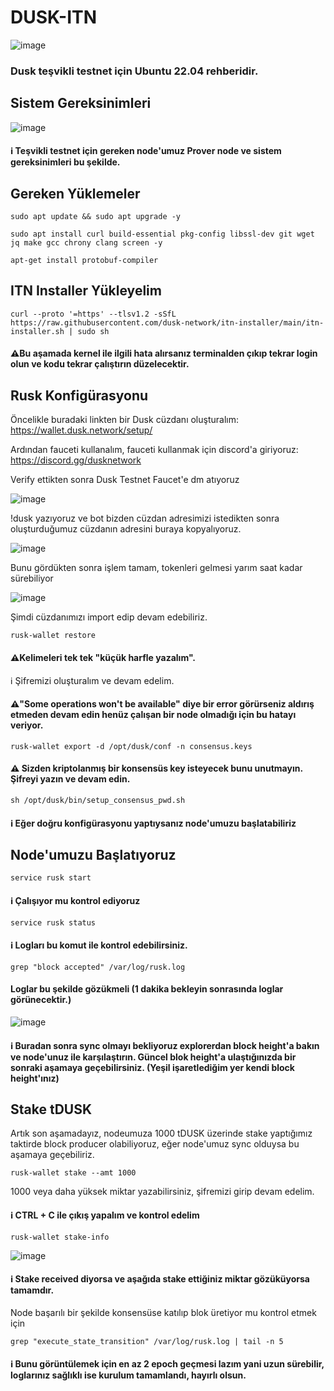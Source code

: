 # DUSK-ITN

![image](https://github.com/Alping0/DUSK-ITN/assets/105454859/177b330f-e6a0-48f2-846f-691ebbdfa344)


### Dusk teşvikli testnet için Ubuntu 22.04 rehberidir.

## Sistem Gereksinimleri

![image](https://github.com/Alping0/DUSK-ITN/assets/105454859/3430556d-a617-4036-ad27-b569eeaae0cf)

#### ℹ️ Teşvikli testnet için gereken node'umuz Prover node ve sistem gereksinimleri bu şekilde.

## Gereken Yüklemeler

```
sudo apt update && sudo apt upgrade -y
```
```
sudo apt install curl build-essential pkg-config libssl-dev git wget jq make gcc chrony clang screen -y
```
```
apt-get install protobuf-compiler
```

## ITN Installer Yükleyelim

```
curl --proto '=https' --tlsv1.2 -sSfL https://raw.githubusercontent.com/dusk-network/itn-installer/main/itn-installer.sh | sudo sh
```

#### ⚠️Bu aşamada kernel ile ilgili hata alırsanız terminalden çıkıp tekrar login olun ve kodu tekrar çalıştırın düzelecektir.

## Rusk Konfigürasyonu

Öncelikle buradaki linkten bir Dusk cüzdanı oluşturalım:
https://wallet.dusk.network/setup/


Ardından fauceti kullanalım, fauceti kullanmak için discord'a giriyoruz:
https://discord.gg/dusknetwork

Verify ettikten sonra Dusk Testnet Faucet'e dm atıyoruz

![image](https://github.com/Alping0/DUSK-ITN/assets/105454859/c8bfb70e-dc82-480f-9abe-7391567964c2)

!dusk yazıyoruz ve bot bizden cüzdan adresimizi istedikten sonra oluşturduğumuz cüzdanın adresini buraya kopyalıyoruz.

![image](https://github.com/Alping0/DUSK-ITN/assets/105454859/194c820c-b340-4dcf-9356-c7e22cde396b)

Bunu gördükten sonra işlem tamam, tokenleri gelmesi yarım saat kadar sürebiliyor

![image](https://github.com/Alping0/DUSK-ITN/assets/105454859/4cf335b7-6d74-4793-b564-ba535a74ea2e)

Şimdi cüzdanımızı import edip devam edebiliriz.

```
rusk-wallet restore
```
#### ⚠️Kelimeleri tek tek "küçük harfle yazalım".

ℹ️ Şifremizi oluşturalım ve devam edelim.

#### ⚠️"Some operations won't be available" diye bir error görürseniz aldırış etmeden devam edin henüz çalışan bir node olmadığı için bu hatayı veriyor.

```
rusk-wallet export -d /opt/dusk/conf -n consensus.keys
```
#### ⚠️ Sizden kriptolanmış bir konsensüs key isteyecek bunu unutmayın. Şifreyi yazın ve devam edin.

```
sh /opt/dusk/bin/setup_consensus_pwd.sh
```
#### ℹ️ Eğer doğru konfigürasyonu yaptıysanız node'umuzu başlatabiliriz

## Node'umuzu Başlatıyoruz
```
service rusk start
```
#### ℹ️ Çalışıyor mu kontrol ediyoruz
```
service rusk status
```
#### ℹ️ Logları bu komut ile kontrol edebilirsiniz.
```
grep "block accepted" /var/log/rusk.log
```
#### Loglar bu şekilde gözükmeli (1 dakika bekleyin sonrasında loglar görünecektir.)

![image](https://github.com/Alping0/DUSK-ITN/assets/105454859/a1a954d6-74ef-48e9-88ff-7255df8fa76b)

#### ℹ️ Buradan sonra sync olmayı bekliyoruz explorerdan block height'a bakın ve node'unuz ile karşılaştırın. Güncel blok height'a ulaştığınızda bir sonraki aşamaya geçebilirsiniz. (Yeşil işaretlediğim yer kendi block height'ınız)

## Stake tDUSK

Artık son aşamadayız, nodeumuza 1000 tDUSK üzerinde stake yaptığımız taktirde block producer olabiliyoruz, eğer node'umuz sync olduysa bu aşamaya geçebiliriz.

```
rusk-wallet stake --amt 1000
```
1000 veya daha yüksek miktar yazabilirsiniz, şifremizi girip devam edelim.

#### ℹ️ CTRL + C ile çıkış yapalım ve kontrol edelim

```
rusk-wallet stake-info
```

![image](https://github.com/Alping0/DUSK-ITN/assets/105454859/cea9cac4-edee-44c8-b3a4-6f3ecb8215c3)


#### ℹ️ Stake received diyorsa ve aşağıda stake ettiğiniz miktar gözüküyorsa tamamdır.

Node başarılı bir şekilde konsensüse katılıp blok üretiyor mu kontrol etmek için

```
grep "execute_state_transition" /var/log/rusk.log | tail -n 5
```
#### ℹ️ Bunu görüntülemek için en az 2 epoch geçmesi lazım yani uzun sürebilir, loglarınız sağlıklı ise kurulum tamamlandı, hayırlı olsun.



















